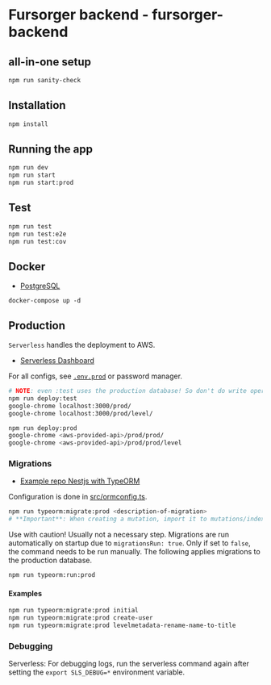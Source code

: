 # Fursorger backend - fursorger-backend

## all-in-one setup

```bash
npm run sanity-check
```

## Installation

```bash
npm install
```

## Running the app

```bash
npm run dev
npm run start
npm run start:prod
```

## Test

```bash
npm run test
npm run test:e2e
npm run test:cov
```

## Docker

-   [PostgreSQL](https://hub.docker.com/_/postgres)

`docker-compose up -d`

## Production

`Serverless` handles the deployment to AWS.

-   [Serverless Dashboard](https://dashboard.serverless.com/tenants/prosingularity/applications/fursorger-backend/overview/service)

For all configs, see [`.env.prod`](./.env.prod) or password manager.

```bash
# NOTE: even :test uses the production database! So don't do write operations
npm run deploy:test
google-chrome localhost:3000/prod/
google-chrome localhost:3000/prod/level/

npm run deploy:prod
google-chrome <aws-provided-api>/prod/prod/
google-chrome <aws-provided-api>/prod/prod/level
```

### Migrations

-   [Example repo Nestjs with TypeORM](https://github.com/ambroiseRabier/typeorm-nestjs-migration-example)

Configuration is done in [src/ormconfig.ts](src/ormconfig.ts).

```bash
npm run typeorm:migrate:prod <description-of-migration>
# **Important**: When creating a mutation, import it to mutations/index.ts
```

Use with caution! Usually not a necessary step. Migrations are run automatically on startup due to `migrationsRun: true`. Only if set to `false`, the command needs to be run manually. The following applies migrations to the production database.

```bash
npm run typeorm:run:prod
```

#### Examples

```bash
npm run typeorm:migrate:prod initial
npm run typeorm:migrate:prod create-user
npm run typeorm:migrate:prod levelmetadata-rename-name-to-title
```

### Debugging

Serverless: For debugging logs, run the serverless command again after setting the `export SLS_DEBUG=*` environment variable.
